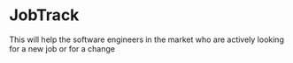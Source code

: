 # JobTrack
This will help the software engineers in the market who are actively looking for a new job or for a change
